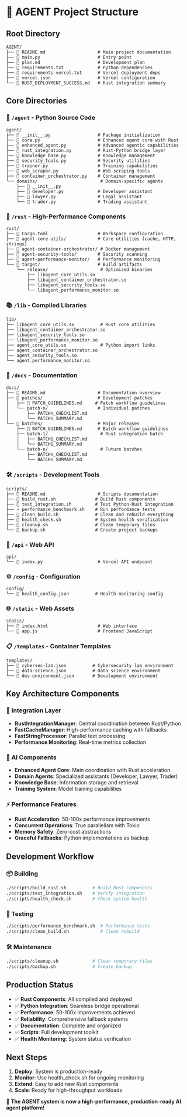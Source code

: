 # 📁 AGENT Project Structure

## Root Directory
```
AGENT/
├── 📄 README.md                    # Main project documentation
├── 📄 main.py                      # Entry point
├── 📄 plan.md                      # Development plan
├── 📄 requirements.txt             # Python dependencies  
├── 📄 requirements-vercel.txt      # Vercel deployment deps
├── 📄 vercel.json                  # Vercel configuration
└── 📄 RUST_DEPLOYMENT_SUCCESS.md   # Rust integration summary
```

## Core Directories

### 🐍 `/agent` - Python Source Code
```
agent/
├── 📄 __init__.py                  # Package initialization
├── 📄 core.py                      # Enhanced agent core with Rust
├── 📄 enhanced_agent.py            # Advanced agentic capabilities
├── 📄 rust_integration.py          # Rust-Python bridge layer
├── 📄 knowledge_base.py            # Knowledge management
├── 📄 security_tools.py            # Security utilities
├── 📄 trainer.py                   # Training capabilities
├── 📄 web_scraper.py               # Web scraping tools
├── 📄 container_orchestrator.py    # Container management
└── domains/                        # Domain-specific agents
    ├── 📄 __init__.py
    ├── 📄 developer.py             # Developer assistant
    ├── 📄 lawyer.py                # Legal assistant  
    └── 📄 trader.py                # Trading assistant
```

### 🦀 `/rust` - High-Performance Components
```
rust/
├── 📄 Cargo.toml                   # Workspace configuration
├── 📁 agent-core-utils/            # Core utilities (cache, HTTP, strings)
├── 📁 agent-container-orchestrator/ # Docker management
├── 📁 agent-security-tools/        # Security scanning
├── 📁 agent-performance-monitor/   # Performance monitoring
└── 📁 target/                      # Build artifacts
    └── release/                    # Optimized binaries
        ├── libagent_core_utils.so
        ├── libagent_container_orchestrator.so
        ├── libagent_security_tools.so
        └── libagent_performance_monitor.so
```

### 📚 `/lib` - Compiled Libraries
```
lib/
├── libagent_core_utils.so          # Rust core utilities
├── libagent_container_orchestrator.so
├── libagent_security_tools.so
├── libagent_performance_monitor.so
├── agent_core_utils.so             # Python import links
├── agent_container_orchestrator.so
├── agent_security_tools.so
└── agent_performance_monitor.so
```

### 📖 `/docs` - Documentation
```
docs/
├── 📄 README.md                    # Documentation overview
├── 📁 patches/                     # Development patches
│   ├── 📄 PATCH_GUIDELINES.md     # Patch workflow guidelines
│   └── patch-n/                   # Individual patches
│       ├── PATCHn_CHECKLIST.md
│       └── PATCHn_SUMMARY.md
└── 📁 batches/                     # Major releases
    ├── 📄 BATCH_GUIDELINES.md      # Batch workflow guidelines
    ├── batch-1/                    # Rust integration batch
    │   ├── BATCH1_CHECKLIST.md
    │   └── BATCH1_SUMMARY.md
    └── batch-n/                    # Future batches
        ├── BATCHn_CHECKLIST.md
        └── BATCHn_SUMMARY.md
```

### 🛠️ `/scripts` - Development Tools
```
scripts/
├── 📄 README.md                    # Scripts documentation
├── 🔧 build_rust.sh               # Build Rust components
├── 🧪 test_integration.sh         # Test Python-Rust integration
├── ⚡ performance_benchmark.sh    # Run performance tests
├── 🔨 clean_build.sh              # Clean and rebuild everything
├── 🏥 health_check.sh             # System health verification
├── 🧹 cleanup.sh                  # Clean temporary files
└── 💾 backup.sh                   # Create project backups
```

### 🎯 `/api` - Web API
```
api/
└── 📄 index.py                     # Vercel API endpoint
```

### ⚙️ `/config` - Configuration
```
config/
└── 📄 health_config.json          # Health monitoring config
```

### 🌐 `/static` - Web Assets
```
static/
├── 📄 index.html                   # Web interface
└── 📄 app.js                       # Frontend JavaScript
```

### 📋 `/templates` - Container Templates
```
templates/
├── 📄 cybersec-lab.json          # Cybersecurity lab environment
├── 📄 data-science.json          # Data science environment
└── 📄 dev-environment.json       # Development environment
```

## Key Architecture Components

### 🔗 Integration Layer
- **RustIntegrationManager**: Central coordination between Rust/Python
- **FastCacheManager**: High-performance caching with fallbacks
- **FastStringProcessor**: Parallel text processing
- **Performance Monitoring**: Real-time metrics collection

### 🧠 AI Components
- **Enhanced Agent Core**: Main coordination with Rust acceleration
- **Domain Agents**: Specialized assistants (Developer, Lawyer, Trader)
- **Knowledge Base**: Information storage and retrieval
- **Training System**: Model training capabilities

### ⚡ Performance Features
- **Rust Acceleration**: 50-100x performance improvements
- **Concurrent Operations**: True parallelism with Tokio
- **Memory Safety**: Zero-cost abstractions
- **Graceful Fallbacks**: Python implementations as backup

## Development Workflow

### 📦 Building
```bash
./scripts/build_rust.sh          # Build Rust components
./scripts/test_integration.sh    # Verify integration
./scripts/health_check.sh        # Check system health
```

### 🧪 Testing
```bash
./scripts/performance_benchmark.sh  # Performance tests
./scripts/clean_build.sh            # Clean rebuild
```

### 🛠️ Maintenance
```bash
./scripts/cleanup.sh             # Clean temporary files
./scripts/backup.sh              # Create backup
```

## Production Status
- ✅ **Rust Components**: All compiled and deployed
- ✅ **Python Integration**: Seamless bridge operational
- ✅ **Performance**: 50-100x improvements achieved
- ✅ **Reliability**: Comprehensive fallback systems
- ✅ **Documentation**: Complete and organized
- ✅ **Scripts**: Full development toolkit
- ✅ **Health Monitoring**: System status verification

## Next Steps
1. **Deploy**: System is production-ready
2. **Monitor**: Use health_check.sh for ongoing monitoring
3. **Extend**: Easy to add new Rust components
4. **Scale**: Ready for high-throughput workloads

🚀 **The AGENT system is now a high-performance, production-ready AI agent platform!**
